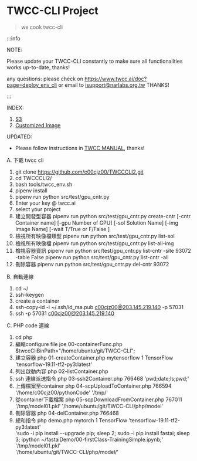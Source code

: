 # TWCC-CLI Project

> we cook twcc-cli


:::info

NOTE:

Please update your TWCC-CLI constantly to make sure all functionalities works up-to-date, thanks! 

any questions: please check on https://www.twcc.ai/doc?page=deploy_env_cli or email to isupport@narlabs.org.tw THANKS!

:::

INDEX: 
1. [S3](doc/S3_tutorial.md)
1. [Customized Image](doc/Customed_Img_Tutorial.md)


UPDATED:
- Please follow instructions in [TWCC MANUAL](https://www.twcc.ai/doc?page=deploy_env_cli), thanks!


A. 下載 twcc cli 

 1. git clone https://github.com/c00cjz00/TWCCCLI2.git
 2. cd TWCCCLI2/
 3. bash tools/twcc_env.sh
 4. pipenv install
 5. pipenv run python src/test/gpu_cntr.py
 6. Enter your key @ twcc.ai
 7. select your project
 8. 建立開發型容器
 pipenv run python src/test/gpu_cntr.py create-cntr [-cntr Container name] [-gpu Number of GPU] [-sol Solution Name] [-img Image Name] [-wait T/True or F/False <Wait for CNTR to ready or not>]
 9. 檢視所有映像檔類型
 pipenv run python src/test/gpu_cntr.py list-sol 
 10. 檢視所有映像檔
 pipenv run python src/test/gpu_cntr.py list-all-img
 11. 檢視容器資訊	
 pipenv run python src/test/gpu_cntr.py list-cntr -site 93072 -table False
 pipenv run python src/test/gpu_cntr.py list-cntr -all
 12. 刪除容器
 pipenv run python src/test/gpu_cntr.py del-cntr 93072

B. 自動連線
 1. cd ~/
 2. ssh-keygen
 2. create a container
 3. ssh-copy-id -i ~/.ssh/id_rsa.pub c00cjz00@203.145.219.140 -p 57031 
 4. ssh -p  57031 c00cjz00@203.145.219.140 

C. PHP code 連線
 1. cd php
 2. 編輯configure file
 joe 00-containerFunc.php
 $twccCliBinPath="/home/ubuntu/git/TWCC-CLI";
 3. 建立容器
 php 01-createContainer.php mytensorflow 1 TensorFlow 'tensorflow-19.11-tf2-py3:latest'
 4. 列出啟動內容
 php 02-listContainer.php
 5. ssh 連線派送指令
 php 03-ssh2Container.php 766468 'pwd;date;ls;pwd;'
 6. 上傳檔案至container
  php 04-scpUploadToContainer.php 766594 '/home/c00cjz00/pythonCode' '/tmp/'
 7. 從container下載檔案
 php 05-scpDownloadFromContainer.php 767011 '/tmp/model01.pkl' '/home/ubuntu/git/TWCC-CLI/php/model'
 8. 刪除容器
 php 04-delContainer.php 766468
 9. 總和指令
 php demo.php mytorch 1 TensorFlow 'tensorflow-19.11-tf2-py3:latest' \
 'sudo -i pip install --upgrade pip; sleep 2; sudo -i pip install fastai; sleep 3; ipython ~/fastaiDemo/00-firstClass-TrainingSimple.ipynb;' \
 '/tmp/model01.pkl' \
 '/home/ubuntu/git/TWCC-CLI/php/model/'
